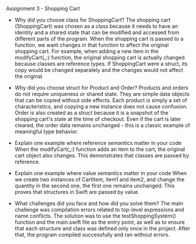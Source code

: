 Assignment 3 - Shopping Cart
   - Why did you choose class for ShoppingCart?
  The shopping cart (ShoppingCart) was chosen as a class because it needs to have an identity 
  and a shared state that can be modified and accessed from different parts of the program. 
  When the shopping cart is passed to a function, we want changes in that function to affect the original shopping cart. 
  For example, when adding a new item in the modifyCart(_:) function, the original shopping cart is actually changed because classes are reference types.
  If ShoppingCart were a struct, its copy would be changed separately and the changes would not affect the original.
  
   - Why did you choose struct for Product and Order?
   Products and orders do not require uniqueness or shared state. 
   They are simple data objects that can be copied without side effects. 
   Each product is simply a set of characteristics, and copying a new instance does not cause confusion. 
   Order is also created as a struct because it is a snapshot of the shopping cart's state at the time of checkout. 
   Even if the cart is later cleared, the order data remains unchanged - this is a classic example of meaningful type behavior.
   
   - Explain one example where reference semantics matter in your code
   When the modifyCart(_:) function adds an item to the cart, the original cart object also changes. 
   This demonstrates that classes are passed by reference.
   
   - Explain one example where value semantics matter in your code
   When we create two instances of CartItem, item1 and item2, and change the quantity in the second one, the first one remains unchanged. 
   This proves that structures in Swift are passed by value.
   
   - What challenges did you face and how did you solve them?
   The main challenge was compilation errors related to top-level expressions and name conflicts. 
   The solution was to use the testShoppingSystem() function and the main.swift file as the entry point, 
   as well as to ensure that each structure and class was defined only once in the project. 
   After that, the program compiled successfully and ran without errors.

